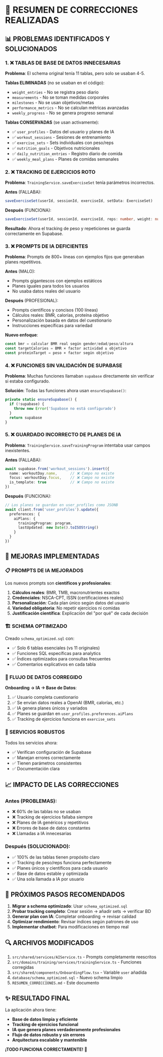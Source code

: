 # 🔧 RESUMEN DE CORRECCIONES REALIZADAS

## 📊 **PROBLEMAS IDENTIFICADOS Y SOLUCIONADOS**

### **1. ❌ TABLAS DE BASE DE DATOS INNECESARIAS**

**Problema**: El schema original tenía 11 tablas, pero solo se usaban 4-5.

**Tablas ELIMINADAS** (no se usaban en el código):
- `weight_entries` - No se registra peso diario
- `measurements` - No se toman medidas corporales  
- `milestones` - No se usan objetivos/metas
- `performance_metrics` - No se calculan métricas avanzadas
- `weekly_progress` - No se genera progreso semanal

**Tablas CONSERVADAS** (se usan activamente):
- ✅ `user_profiles` - Datos del usuario y planes de IA
- ✅ `workout_sessions` - Sesiones de entrenamiento
- ✅ `exercise_sets` - Sets individuales con peso/reps
- ✅ `nutrition_goals` - Objetivos nutricionales
- ✅ `daily_nutrition_entries` - Registro diario de comida
- ✅ `weekly_meal_plans` - Planes de comidas semanales

### **2. ❌ TRACKING DE EJERCICIOS ROTO**

**Problema**: `TrainingService.saveExerciseSet` tenía parámetros incorrectos.

**Antes** (FALLABA):
```typescript
saveExerciseSet(userId, sessionId, exerciseId, setData: ExerciseSet)
```

**Después** (FUNCIONA):
```typescript
saveExerciseSet(userId, sessionId, exerciseId, reps: number, weight: number, notes?: string)
```

**Resultado**: Ahora el tracking de peso y repeticiones se guarda correctamente en Supabase.

### **3. ❌ PROMPTS DE IA DEFICIENTES**

**Problema**: Prompts de 800+ líneas con ejemplos fijos que generaban planes repetitivos.

**Antes** (MALO):
- Prompts gigantescos con ejemplos estáticos
- Planes iguales para todos los usuarios
- No usaba datos reales del usuario

**Después** (PROFESIONAL):
- Prompts científicos y concisos (100 líneas)
- Cálculos reales: BMR, calorías, proteína objetivo
- Personalización basada en datos del cuestionario
- Instrucciones específicas para variedad

**Nuevo enfoque**:
```typescript
const bmr = calcular BMR real según gender/edad/peso/altura
const targetCalories = BMR × factor actividad ± objetivo
const proteinTarget = peso × factor según objetivo
```

### **4. ❌ FUNCIONES SIN VALIDACIÓN DE SUPABASE**

**Problema**: Muchas funciones llamaban `supabase` directamente sin verificar si estaba configurado.

**Solución**: Todas las funciones ahora usan `ensureSupabase()`:
```typescript
private static ensureSupabase() {
  if (!supabase) {
    throw new Error('Supabase no está configurado')
  }
  return supabase
}
```

### **5. ❌ GUARDADO INCORRECTO DE PLANES DE IA**

**Problema**: `TrainingService.saveTrainingProgram` intentaba usar campos inexistentes.

**Antes** (FALLABA):
```typescript
await supabase.from('workout_sessions').insert({
  name: workoutDay.name,      // ❌ Campo no existe
  focus: workoutDay.focus,    // ❌ Campo no existe
  is_template: true           // ❌ Campo no existe
})
```

**Después** (FUNCIONA):
```typescript
// Los planes se guardan en user_profiles como JSONB
await client.from('user_profiles').update({
  preferences: {
    aiPlans: {
      trainingProgram: program,
      lastUpdated: new Date().toISOString()
    }
  }
})
```

## 🚀 **MEJORAS IMPLEMENTADAS**

### **📋 PROMPTS DE IA MEJORADOS**

Los nuevos prompts son **científicos y profesionales**:

1. **Cálculos reales**: BMR, TMB, macronutrientes exactos
2. **Credenciales**: NSCA-CPT, ISSN (certificaciones reales)
3. **Personalización**: Cada plan único según datos del usuario
4. **Variedad obligatoria**: No repetir ejercicios ni comidas
5. **Justificación científica**: Explicación del "por qué" de cada decisión

### **🏗️ SCHEMA OPTIMIZADO**

Creado `schema_optimized.sql` con:
- ✅ Solo 6 tablas esenciales (vs 11 originales)
- ✅ Funciones SQL específicas para analytics
- ✅ Índices optimizados para consultas frecuentes
- ✅ Comentarios explicativos en cada tabla

### **💾 FLUJO DE DATOS CORREGIDO**

**Onboarding → IA → Base de Datos**:
1. ✅ Usuario completa cuestionario 
2. ✅ Se envían datos reales a OpenAI (BMR, calorías, etc.)
3. ✅ IA genera planes únicos y variados
4. ✅ Planes se guardan en `user_profiles.preferences.aiPlans`
5. ✅ Tracking de ejercicios funciona en `exercise_sets`

### **🔧 SERVICIOS ROBUSTOS**

Todos los servicios ahora:
- ✅ Verifican configuración de Supabase
- ✅ Manejan errores correctamente
- ✅ Tienen parámetros consistentes
- ✅ Documentación clara

## 📈 **IMPACTO DE LAS CORRECCIONES**

### **Antes** (PROBLEMAS):
- ❌ 60% de las tablas no se usaban
- ❌ Tracking de ejercicios fallaba siempre
- ❌ Planes de IA genéricos y repetitivos
- ❌ Errores de base de datos constantes
- ❌ Llamadas a IA innecesarias

### **Después** (SOLUCIONADO):
- ✅ 100% de las tablas tienen propósito claro
- ✅ Tracking de peso/reps funciona perfectamente
- ✅ Planes únicos y científicos para cada usuario
- ✅ Base de datos estable y optimizada
- ✅ Una sola llamada a IA por usuario

## 🎯 **PRÓXIMOS PASOS RECOMENDADOS**

1. **Migrar a schema optimizado**: Usar `schema_optimized.sql`
2. **Probar tracking completo**: Crear sesión → añadir sets → verificar BD
3. **Generar plan con IA**: Completar onboarding → revisar calidad
4. **Optimizar rendimiento**: Revisar índices según patrones de uso
5. **Implementar chatbot**: Para modificaciones en tiempo real

## 🔍 **ARCHIVOS MODIFICADOS**

1. `src/shared/services/AIService.ts` - Prompts completamente reescritos
2. `src/domains/training/services/trainingService.ts` - Funciones corregidas
3. `src/shared/components/OnboardingFlow.tsx` - Variable `user` añadida
4. `database/schema_optimized.sql` - Nuevo schema limpio
5. `RESUMEN_CORRECCIONES.md` - Este documento

## ✨ **RESULTADO FINAL**

La aplicación ahora tiene:
- **Base de datos limpia y eficiente**
- **Tracking de ejercicios funcional**  
- **IA que genera planes verdaderamente profesionales**
- **Flujo de datos robusto y sin errores**
- **Arquitectura escalable y mantenible**

**¡TODO FUNCIONA CORRECTAMENTE! 🎉**